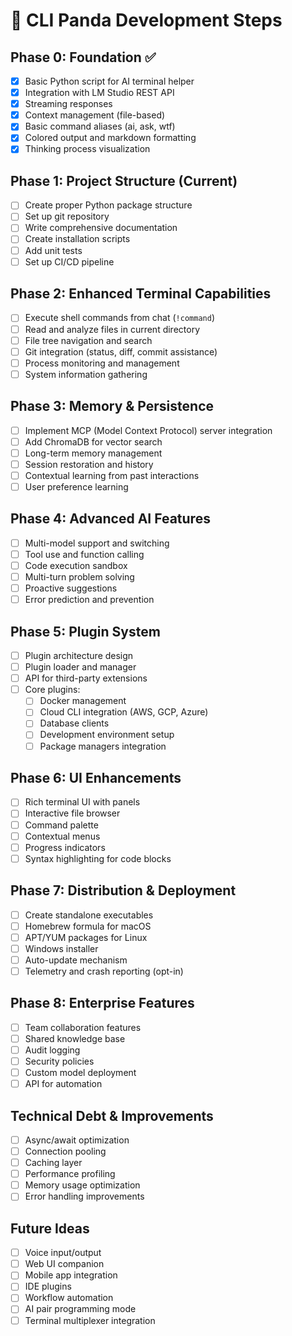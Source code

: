 # 🐼 CLI Panda Development Steps

## Phase 0: Foundation ✅
- [x] Basic Python script for AI terminal helper
- [x] Integration with LM Studio REST API
- [x] Streaming responses
- [x] Context management (file-based)
- [x] Basic command aliases (ai, ask, wtf)
- [x] Colored output and markdown formatting
- [x] Thinking process visualization

## Phase 1: Project Structure (Current)
- [ ] Create proper Python package structure
- [ ] Set up git repository
- [ ] Write comprehensive documentation
- [ ] Create installation scripts
- [ ] Add unit tests
- [ ] Set up CI/CD pipeline

## Phase 2: Enhanced Terminal Capabilities
- [ ] Execute shell commands from chat (`!command`)
- [ ] Read and analyze files in current directory
- [ ] File tree navigation and search
- [ ] Git integration (status, diff, commit assistance)
- [ ] Process monitoring and management
- [ ] System information gathering

## Phase 3: Memory & Persistence
- [ ] Implement MCP (Model Context Protocol) server integration
- [ ] Add ChromaDB for vector search
- [ ] Long-term memory management
- [ ] Session restoration and history
- [ ] Contextual learning from past interactions
- [ ] User preference learning

## Phase 4: Advanced AI Features
- [ ] Multi-model support and switching
- [ ] Tool use and function calling
- [ ] Code execution sandbox
- [ ] Multi-turn problem solving
- [ ] Proactive suggestions
- [ ] Error prediction and prevention

## Phase 5: Plugin System
- [ ] Plugin architecture design
- [ ] Plugin loader and manager
- [ ] API for third-party extensions
- [ ] Core plugins:
  - [ ] Docker management
  - [ ] Cloud CLI integration (AWS, GCP, Azure)
  - [ ] Database clients
  - [ ] Development environment setup
  - [ ] Package managers integration

## Phase 6: UI Enhancements
- [ ] Rich terminal UI with panels
- [ ] Interactive file browser
- [ ] Command palette
- [ ] Contextual menus
- [ ] Progress indicators
- [ ] Syntax highlighting for code blocks

## Phase 7: Distribution & Deployment
- [ ] Create standalone executables
- [ ] Homebrew formula for macOS
- [ ] APT/YUM packages for Linux
- [ ] Windows installer
- [ ] Auto-update mechanism
- [ ] Telemetry and crash reporting (opt-in)

## Phase 8: Enterprise Features
- [ ] Team collaboration features
- [ ] Shared knowledge base
- [ ] Audit logging
- [ ] Security policies
- [ ] Custom model deployment
- [ ] API for automation

## Technical Debt & Improvements
- [ ] Async/await optimization
- [ ] Connection pooling
- [ ] Caching layer
- [ ] Performance profiling
- [ ] Memory usage optimization
- [ ] Error handling improvements

## Future Ideas
- [ ] Voice input/output
- [ ] Web UI companion
- [ ] Mobile app integration
- [ ] IDE plugins
- [ ] Workflow automation
- [ ] AI pair programming mode
- [ ] Terminal multiplexer integration